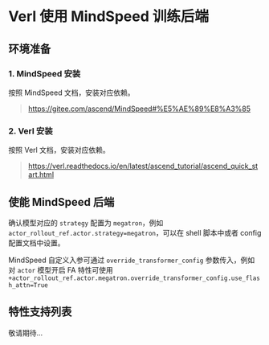 # Verl 使用 MindSpeed 训练后端

## 环境准备

### 1. MindSpeed 安装
按照 MindSpeed 文档，安装对应依赖。
> https://gitee.com/ascend/MindSpeed#%E5%AE%89%E8%A3%85

### 2. Verl 安装
按照 Verl 文档，安装对应依赖。
> https://verl.readthedocs.io/en/latest/ascend_tutorial/ascend_quick_start.html

## 使能 MindSpeed 后端

确认模型对应的 `strategy` 配置为 `megatron`，例如 `actor_rollout_ref.actor.strategy=megatron`，可以在 shell 脚本中或者 config 配置文档中设置。

MindSpeed 自定义入参可通过 `override_transformer_config` 参数传入，例如对 `actor` 模型开启 FA 特性可使用 `+actor_rollout_ref.actor.megatron.override_transformer_config.use_flash_attn=True`

## 特性支持列表
敬请期待...